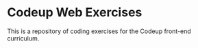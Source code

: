 # Codeup Web Exercises
This is a repository of coding exercises for the Codeup front-end curriculum.
